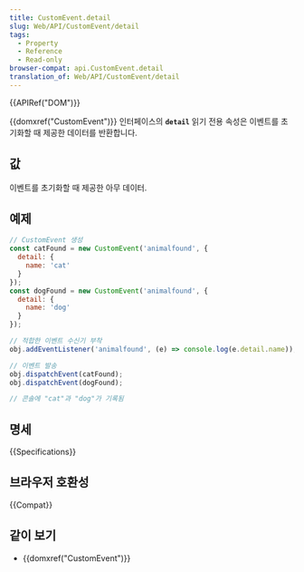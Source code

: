 ```yaml
---
title: CustomEvent.detail
slug: Web/API/CustomEvent/detail
tags:
  - Property
  - Reference
  - Read-only
browser-compat: api.CustomEvent.detail
translation_of: Web/API/CustomEvent/detail
---
```

{{APIRef("DOM")}}

{{domxref("CustomEvent")}} 인터페이스의 **`detail`** 읽기 전용 속성은 이벤트를 초기화할 때 제공한 데이터를 반환합니다.

## 값

이벤트를 초기화할 때 제공한 아무 데이터.

## 예제

```js
// CustomEvent 생성
const catFound = new CustomEvent('animalfound', {
  detail: {
    name: 'cat'
  }
});
const dogFound = new CustomEvent('animalfound', {
  detail: {
    name: 'dog'
  }
});

// 적합한 이벤트 수신기 부착
obj.addEventListener('animalfound', (e) => console.log(e.detail.name));

// 이벤트 발송
obj.dispatchEvent(catFound);
obj.dispatchEvent(dogFound);

// 콘솔에 "cat"과 "dog"가 기록됨
```

## 명세

{{Specifications}}

## 브라우저 호환성

{{Compat}}

## 같이 보기

- {{domxref("CustomEvent")}}

